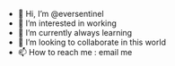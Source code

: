 - 👋 Hi, I’m @eversentinel
- 👀 I’m interested in working
- 🌱 I’m currently always learning 
- 💞️ I’m looking to collaborate in this world
- 📫 How to reach me : email me

<!---
eversentinel/eversentinel is a ✨ special ✨ repository because its `README.md` (this file) appears on your GitHub profile.
You can click the Preview link to take a look at your changes.
--->
